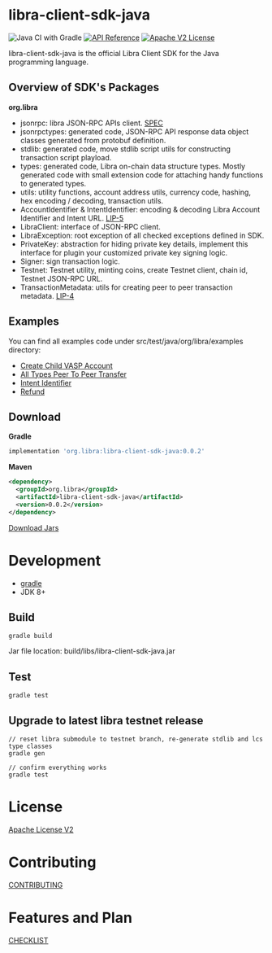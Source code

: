 # libra-client-sdk-java

![Java CI with Gradle](https://github.com/libra/libra-client-sdk-java/workflows/Java%20CI%20with%20Gradle/badge.svg) [![API Reference](https://img.shields.io/badge/api-reference-blue.svg)](https://github.com/libra/libra/blob/master/json-rpc/json-rpc-spec.md) [![Apache V2 License](https://img.shields.io/badge/license-Apache%20V2-blue.svg)](../master/LICENSE)

libra-client-sdk-java is the official Libra Client SDK for the Java programming language.

## Overview of SDK's Packages

**org.libra**

- jsonrpc: libra JSON-RPC APIs client. [SPEC](https://github.com/libra/libra/blob/master/json-rpc/json-rpc-spec.md)
- jsonrpctypes: generated code, JSON-RPC API response data object classes generated from protobuf definition.
- stdlib: generated code, move stdlib script utils for constructing transaction script playload.
- types: generated code, Libra on-chain data structure types. Mostly generated code with small extension code for attaching handy functions to generated types.
- utils: utility functions, account address utils, currency code, hashing, hex encoding / decoding, transaction utils.
- AccountIdentifier & IntentIdentifier: encoding & decoding Libra Account Identifier and Intent URL. [LIP-5](https://github.com/libra/lip/blob/master/lips/lip-5.md)
- LibraClient: interface of JSON-RPC client.
- LibraException: root exception of all checked exceptions defined in SDK.
- PrivateKey: abstraction for hiding private key details, implement this interface for plugin your customized private key signing logic.
- Signer: sign transaction logic.
- Testnet: Testnet utility, minting coins, create Testnet client, chain id, Testnet JSON-RPC URL.
- TransactionMetadata: utils for creating peer to peer transaction metadata. [LIP-4](https://github.com/libra/lip/blob/master/lips/lip-4.md)

## Examples

You can find all examples code under src/test/java/org/libra/examples directory:

* [Create Child VASP Account](../master/src/test/java/org/libra/examples/CreateChildVASP.java)
* [All Types Peer To Peer Transfer](../master/src/test/java/org/libra/examples/PeerToPeerTransfer.java)
* [Intent Identifier](../master/src/test/java/org/libra/examples/IntentId.java)
* [Refund](../master/src/test/java/org/libra/examples/Refund.java)

## Download

**Gradle**

```gradle
implementation 'org.libra:libra-client-sdk-java:0.0.2'
```

**Maven**

```xml
<dependency>
  <groupId>org.libra</groupId>
  <artifactId>libra-client-sdk-java</artifactId>
  <version>0.0.2</version>
</dependency>
```
[Download Jars](https://search.maven.org/search?q=a:libra-client-sdk-java)

# Development

* [gradle](https://gradle.org/install/)
* JDK 8+

## Build

```
gradle build
```

Jar file location: build/libs/libra-client-sdk-java.jar

## Test

```
gradle test
```

## Upgrade to latest libra testnet release

```
// reset libra submodule to testnet branch, re-generate stdlib and lcs type classes
gradle gen

// confirm everything works
gradle test
```


# License

[Apache License V2](../blob/LICENSE)

# Contributing

[CONTRIBUTING](../blob/CONTRIBUTING.md)

# Features and Plan

[CHECKLIST](../blob/CHECKLIST.md)
